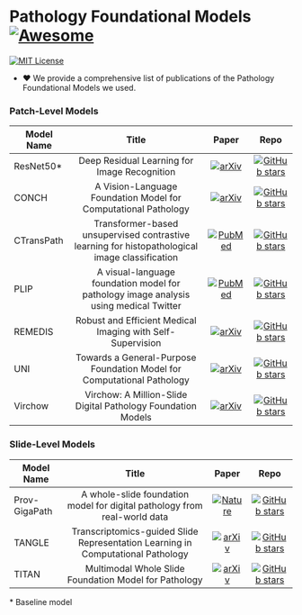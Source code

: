 # Pathology Foundational Models [![Awesome](https://awesome.re/badge.svg)](https://awesome.re)

[![MIT License](https://img.shields.io/badge/license-MIT-green.svg)](https://opensource.org/licenses/MIT)

- ❤ We provide a comprehensive list of publications of the Pathology Foundational Models we used.

### Patch-Level Models

| **Model Name** | **Title** | **Paper** | **Repo** |
|-----------|:--------:|:---------:|:---------:|
| ResNet50* | Deep Residual Learning for Image Recognition | [![arXiv](https://img.shields.io/badge/arXiv-2309.07778-b31b1b.svg)](https://arxiv.org/pdf/2309.07778) | [![GitHub stars](https://img.shields.io/github/stars/KaimingHe/deep-residual-networks.svg?logo=github&label=Stars)](https://github.com/KaimingHe/deep-residual-networks) |
| CONCH | A Vision-Language Foundation Model for Computational Pathology | [![arXiv](https://img.shields.io/badge/arXiv-1512.03385-b31b1b.svg)](https://arxiv.org/pdf/1512.03385) | [![GitHub stars](https://img.shields.io/github/stars/mahmoodlab/CONCH.svg?logo=github&label=Stars)](https://github.com/mahmoodlab/CONCH) |
| CTransPath | Transformer-based unsupervised contrastive learning for histopathological image classification | [![PubMed](https://img.shields.io/badge/PubMed-35952419-blue)](https://pubmed.ncbi.nlm.nih.gov/35952419/) | [![GitHub stars](https://img.shields.io/github/stars/Xiyue-Wang/TransPath.svg?logo=github&label=Stars)](https://github.com/Xiyue-Wang/TransPath) |
| PLIP | A visual-language foundation model for pathology image analysis using medical Twitter | [![PubMed](https://img.shields.io/badge/PubMed-37592105-blue)](https://pubmed.ncbi.nlm.nih.gov/37592105/) | [![GitHub stars](https://img.shields.io/github/stars/PathologyFoundation/plip.svg?logo=github&label=Stars)](https://github.com/PathologyFoundation/plip) |
| REMEDIS | Robust and Efficient Medical Imaging with Self-Supervision | [![arXiv](https://img.shields.io/badge/arXiv-2205.09723-b31b1b.svg)](http://arxiv.org/abs/2205.09723) | [![GitHub stars](https://img.shields.io/github/stars/google-research/medical-ai-research-foundations.svg?logo=github&label=Stars)](https://github.com/google-research/medical-ai-research-foundations) |
| UNI | Towards a General-Purpose Foundation Model for Computational Pathology | [![arXiv](https://img.shields.io/badge/arXiv-2308.15474-b31b1b.svg)](https://arxiv.org/pdf/2308.15474) | [![GitHub stars](https://img.shields.io/github/stars/mahmoodlab/UNI.svg?logo=github&label=Stars)](https://github.com/mahmoodlab/UNI) |
| Virchow | Virchow: A Million-Slide Digital Pathology Foundation Models | [![arXiv](https://img.shields.io/badge/arXiv-2309.07778-b31b1b.svg)](https://arxiv.org/pdf/2309.07778) | [![GitHub stars](https://img.shields.io/badge/stars-N%2FA-lightgrey?style=social)](#) |


### Slide-Level Models

| **Model Name** | **Title** | **Paper** | **Repo** |
|-----------|:--------:|:---------:|:---------:|
| Prov-GigaPath | A whole-slide foundation model for digital pathology from real-world data | [![Nature](https://img.shields.io/badge/Nature-2024-green)](https://doi.org/10.1038/s41586-024-07441-w) | [![GitHub stars](https://img.shields.io/github/stars/prov-gigapath/prov-gigapath.svg?logo=github&label=Stars)](https://github.com/prov-gigapath/prov-gigapath) |
| TANGLE | Transcriptomics-guided Slide Representation Learning in Computational Pathology | [![arXiv](https://img.shields.io/badge/arXiv-2405.11618-b31b1b.svg)](https://arxiv.org/pdf/2405.11618) | [![GitHub stars](https://img.shields.io/github/stars/mahmoodlab/TANGLE.svg?logo=github&label=Stars)](https://github.com/mahmoodlab/TANGLE) |
| TITAN | Multimodal Whole Slide Foundation Model for Pathology | [![arXiv](https://img.shields.io/badge/arXiv-2411.19666-b31b1b.svg)](https://arxiv.org/pdf/2411.19666) | [![GitHub stars](https://img.shields.io/github/stars/mahmoodlab/TITAN.svg?logo=github&label=Stars)](https://github.com/mahmoodlab/TITAN) |


\* Baseline model

<!-- | V-net: Fully convolutional neural networks for volumetric medical image segmentation. | [![arXiv](https://img.shields.io/badge/arXiv-1606.04797-b31b1b.svg)](http://arxiv.org/abs/1606.04797) | [![GitHub stars](https://img.shields.io/github/stars/faustomilletari/VNet.svg?logo=github&label=Stars)](https://github.com/faustomilletari/VNet) |
| 3D U-Net: Learning Dense Volumetric Segmentation from Sparse Annotation | [![arXiv](https://img.shields.io/badge/arXiv-1606.06650-b31b1b.svg)](http://arxiv.org/abs/1606.06650) | [![GitHub stars](https://img.shields.io/github/stars/wolny/pytorch-3dunet.svg?logo=github&label=Stars)](https://github.com/wolny/pytorch-3dunet) |
| Attention U-Net: Learning Where to Look for the Pancreas | [![arXiv](https://img.shields.io/badge/arXiv-1804.03999-b31b1b.svg)](http://arxiv.org/abs/1804.03999) | [![GitHub stars](https://img.shields.io/github/stars/ozan-oktay/Attention-Gated-Networks.svg?logo=github&label=Stars)](https://github.com/ozan-oktay/Attention-Gated-Networks) |
| UNet++: A Nested U-Net Architecture for Medical Image Segmentation | [![arXiv](https://img.shields.io/badge/arXiv-1807.10165-b31b1b.svg)](http://arxiv.org/abs/1807.10165) | [![GitHub stars](https://img.shields.io/github/stars/MrGiovanni/UNetPlusPlus?tab=readme-ov-file.svg?logo=github&label=Stars)](https://github.com/MrGiovanni/UNetPlusPlus?tab=readme-ov-file) |
| nnU-Net: Self-adapting Framework for U-Net-Based Medical Image Segmentation | [![arXiv](https://img.shields.io/badge/arXiv-1809.10486-b31b1b.svg)](http://arxiv.org/abs/1809.10486) | [![GitHub stars](https://img.shields.io/github/stars/MIC-DKFZ/nnUNet.svg?logo=github&label=Stars)](https://github.com/MIC-DKFZ/nnUNet) |
| TransUNet: Transformers Make Strong Encoders for Medical Image Segmentation | [![arXiv](https://img.shields.io/badge/arXiv-2102.04306-b31b1b.svg)](http://arxiv.org/abs/2102.04306) | [![GitHub stars](https://img.shields.io/github/stars/Beckschen/TransUNet.svg?logo=github&label=Stars)](https://github.com/Beckschen/TransUNet) |
| TransBTS: Multimodal Brain Tumor Segmentation Using Transformer | [![arXiv](https://img.shields.io/badge/arXiv-2103.04430-b31b1b.svg)](http://arxiv.org/abs/2103.04430) | [![GitHub stars](https://img.shields.io/github/stars/Rubics-Xuan/TransBTS.svg?logo=github&label=Stars)](https://github.com/Rubics-Xuan/TransBTS) |
| CoTr: Efficiently Bridging CNN and Transformer for 3D Medical Image Segmentation | [![arXiv](https://img.shields.io/badge/arXiv-2103.03024-b31b1b.svg)](http://arxiv.org/abs/2103.03024) | [![GitHub stars](https://img.shields.io/github/stars/YtongXie/CoTr.svg?logo=github&label=Stars)](https://github.com/YtongXie/CoTr) |
| DiNTS: Differentiable Neural Network Topology Search for 3D Medical Image Segmentation | [![arXiv](https://img.shields.io/badge/arXiv-2103.15954-b31b1b.svg)](http://arxiv.org/abs/2103.15954) | [![GitHub stars](https://img.shields.io/github/stars/Project-MONAI/research-contributions.svg?logo=github&label=Stars)](https://github.com/Project-MONAI/research-contributions/tree/main/DiNTS) |
| UNETR: Transformers for 3D Medical Image Segmentation | [![arXiv](https://img.shields.io/badge/arXiv-2103.10504-b31b1b.svg)](http://arxiv.org/abs/2103.10504) | [![GitHub stars](https://img.shields.io/github/stars/Project-MONAI/research-contributions.svg?logo=github&label=Stars)](https://github.com/Project-MONAI/research-contributions/tree/main/UNETR) | -->
